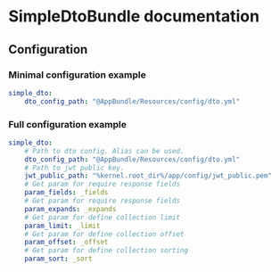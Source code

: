# SimpleDtoBundle documentation
## Configuration

### Minimal configuration example
```yml
simple_dto:
    dto_config_path: "@AppBundle/Resources/config/dto.yml"
```

### Full configuration example
```yml
simple_dto:
    # Path to dto config. Alias can be used.
    dto_config_path: "@AppBundle/Resources/config/dto.yml"
    # Path to jwt public key.
    jwt_public_path: "%kernel.root_dir%/app/config/jwt_public.pem"
    # Get param for require response fields
    param_fields: _fields 
    # Get param for require response fields
    param_expands: _expands 
    # Get param for define collection limit
    param_limit: _limit 
    # Get param for define collection offset
    param_offset: _offset 
    # Get param for define collection sorting
    param_sort: _sort 
```